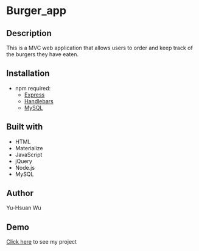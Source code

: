 # Burger_app

## Description
This is a MVC web application that allows users to order and keep track of the burgers they have eaten.

## Installation
* npm required:
    * [Express](http://expressjs.com/)
    * [Handlebars](https://handlebarsjs.com/)
    * [MySQL](https://www.npmjs.com/package/mysql)

## Built with
* HTML
* Materialize
* JavaScript
* jQuery
* Node.js
* MySQL

## Author
Yu-Hsuan Wu

## Demo
[Click here]() to see my project